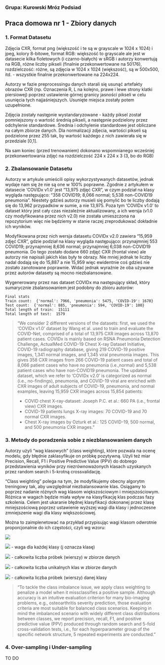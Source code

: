 ### Grupa: Kurowski Mróz Podsiad

## Praca domowa nr 1 - Zbiory danych

### 1. Format Datasetu

Zdjęcia CXR, format png (większość i te są w grayscale w 1024 x 1024) i jpeg,  kolory 8-bitowe, format RGB: większość to grayscale ale jest w datasecie kilka fioletowych (i czarno-białych) w sRGB i autorzy konwertują na RGB, różne liczby pikseli (finalnie przekonwertowane na 50176), rozdzielczość: różne, są zdjęcia w 1024 x 1024 (większość), są w 500x500, itd.  - wszystkie finalnie przekonwertowane na 224x224.

Autorzy w fazie preprocessingu danych starali się usunąć artefakty obrazów CXR (np. Oznaczenia R, L na kolejno, prawe i lewe strony klatki piersiowej) poprzez ustawienie górnej granicy jasności pikseli w celu usunięcia tych najjaśniejszych. Usunięte miejsca zostały potem uzupełnione.

Zdjęcia zostały następnie wystandaryzowane - każdy piksel został pomniejszony o wartość średnią pikseli, a następnie podzielony przez odchylenie standardowe. Średnia i odchylenie standardowe jest obliczane na całym zbiorze danych. Dla normalizacji zdjecia, wartości pikseli są podzielone przez 255 tak, by wartość każdego z nich zawierała się w przedziale [0,1].
	
Na sam koniec (przed trenowaniem) dokonano wspomnianego wcześniej przekonwertowania zdjęć na rozdzielczość 224 x 224 x 3 (3, bo do RGB)

### 2. Zbalansowanie Datasetu

Autorzy w artykule umieścili opisy wykorzystywanych datasetów, jednak wydaje nam się że nie są one w 100% poprawne. Zgodnie z artykułem w datasecie ‘COVIDx v1.0’ jest “13,975 zdjęć CXR”, w czym podział na klasy wygląda następująco: “358 COVID19; 8,066 normal; 5,538 non-COVID19 pneumonia”. Niestety gdzieś autorzy musieli się pomylić bo te liczby dodają się do 13,962 przypadków w sumie, a nie 13,975. Poza tym ‘COVIDx v1.0’ to dataset który jest cały czas niezależnie aktualizowany, a ich wersja (v1.0 czy modyfikowana przez nich v2.0) nie została umieszczona na repozytorium więc nie będziemy w stanie raczej zreprodukować dokładnie ich wyników.

Modyfikowana przez nich wersja datasetu COVIDx v2.0 zawiera “15,959 zdjęć CXR”, gdzie podział na klasy wygląda następująco: przynajmniej 553 COVID19; przynajmniej 8,636 normal; przynajmniej 6,038 non-COVID19 pneumonia. Do tego zostało dodane 660 zdjęć CXR (frontal view) ale autorzy nie napisali jakich klas były te obrazy. Nie mniej jednak te liczby nadal dodają się do 15,887 a nie 15,959 więc ewidentnie coś gdzieś nie zostało zanotowane poprawnie. Widać jednak wyraźnie że oba używane przez autorów datasety są mocno niezbalansowane.

Wygenerowany przez nas dataset COVIDx ma następujący skład, który sumarycznie zbalansowaniem jest podobny do zbioru autorów:

	Final stats
	Train count:  {'normal': 7966, 'pneumonia': 5475, 'COVID-19': 1670}
	Test count:  {'normal': 885, 'pneumonia': 594, 'COVID-19': 100}
	Total length of train:  15111
	Total length of test:  1579

> “We consider 2 different versions of the datasets: first, we used the ‘COVIDx v1.0’ dataset by Wang et al. used to train and evaluate the COVID-Net, comprised of a total of 13,975 CXR images across 13,870 patient cases. COVIDx is mainly based on RSNA Pneumonia Detection Challenge, ActualMed COVID-19 Chest X-ray Dataset Initiative, COVID-19 radiography database, giving 219 COVID-19 positive images, 1,341 normal images, and 1,345 viral pneumonia images. This gives 358 CXR images from 266 COVID-19 patient cases and total of 8,066 patient cases who have no pneumonia (i.e.,normal) and 5,538 patient cases who have non-COVID19 pneumonia. The updated dataset, which we refer to ‘COVIDx v2.0’ is categorized as normal (i.e., no-findings), pneumonia, and COVID-19 viral are enriched with CXR images of adult subjects of COVID-19, pneumonia, and normal examples, leaving 15,959 CXR images across 15,854 patients:
> - COVID chest X-ray-dataset: Joseph P.C. et al.: 660 PA (i.e., frontal view) CXR images.
> - COVID-19 patients lungs X-ray images: 70 COVID-19 and 70 normal CXR images.
> - Chest X-ray images by Ozturk et al.: 125 COVID-19, 500 normal, and 500 pneumonia CXR images.”


### 3. Metody do poradzenia sobie z niezblansowaniem danych

Autorzy użyli “wag klasowych” (class weighting), które pozwala na ocenę modelu, gdy błędnie zaklasyfikuje on próbkę pozytywną. Użyli też miar Precision, Recall, F1 i Positive Predictive Value (PPV) do dobrego przedstawienia wyników przy niezrównoważonych klasach uzyskanych przez random search i 5-krotną crossvalidację.

“Class weighting” polega na tym, że modyfikujemy obecny algorytm treningowy tak, aby uwzględniał niezbalansowanie klas. Osiągamy to poprzez nadanie różnych wag klasom większościowym i mniejszościowym. Różnica w wagach będzie miała wpływ na klasyfikację klas podczas fazy szkolenia. Celem jest ukaranie błędnej klasyfikacji dokonanej przez klasę mniejszościową poprzez ustawienie wyższej wagi dla klasy i jednoczesne zmniejszenie wagi dla klasy większościowej.

Można to zaimplenetować na przykład przypisując wagi klasom odwrotnie proporcjonalnie do ich częstości, czyli wg wzoru:

<img src="https://render.githubusercontent.com/render/math?math=w_j = \frac{n_{sample}}{n_{klas} * n_{sample_j}}">

<img src="https://render.githubusercontent.com/render/math?math=w_j"> - waga dla każdej klasy (j oznacza klasę)

<img src="https://render.githubusercontent.com/render/math?math=n_{sample}"> - całkowita liczba próbek (wierszy) w zbiorze danych

<img src="https://render.githubusercontent.com/render/math?math=n_{klas}"> - całkowita liczba unikalnych klas w zbiorze danych

<img src="https://render.githubusercontent.com/render/math?math=n_{sample_j}"> - całkowita liczba próbek (wierszy) danej klasy

> “To tackle the class imbalance issue, we apply class weighting to penalize a model when it missclassifies a positive sample. Although accuracy is an intuitive evaluation criterion for many bio-imaging problems, e.g., osteoarthritis severity prediction, those evaluation criteria are most suitable for balanced class scenarios. Keeping in mind the imbalanced scenario with widely different class distributions between classes, we report precision, recall, F1, and positive predictive value (PPV) produced through random search and 5-fold cross-validation tests, i.e., for each hyperparameter group of the specific network structure, 5 repeated experiments are conducted.”

### 4. Over-sampling i Under-sampling

TO DO
